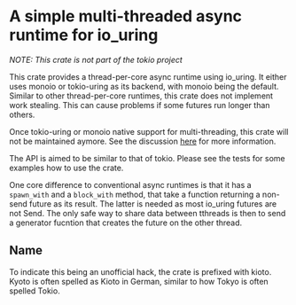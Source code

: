 # A simple multi-threaded async runtime for io_uring 

*NOTE: This crate is not part of the tokio project*

This crate provides a thread-per-core async runtime using io_uring. It either uses monoio or tokio-uring as its backend, with monoio being the default.
Similar to other thread-per-core runtimes, this crate does not implement work stealing. This can cause problems if some futures run longer than others.

Once tokio-uring or monoio native support for multi-threading, this crate will not be maintained aymore. See the discussion [here](https://github.com/tokio-rs/tokio-uring/issues/258) for more information.

The API is aimed to be similar to that of tokio. Please see the tests for some examples how to use the crate.

One core difference to conventional async runtimes is that it has a `spawn_with` and a `block_with` method, that take a function returning a non-send future as its result. The latter is needed as most io_uring futures are not Send. The only safe way to share data between tthreads is then to send a generator fucntion that creates the future on the other thread.

## Name
To indicate this being an unofficial hack, the crate is prefixed with kioto. Kyoto is often spelled as Kioto in German, similar to how Tokyo is often spelled Tokio.
